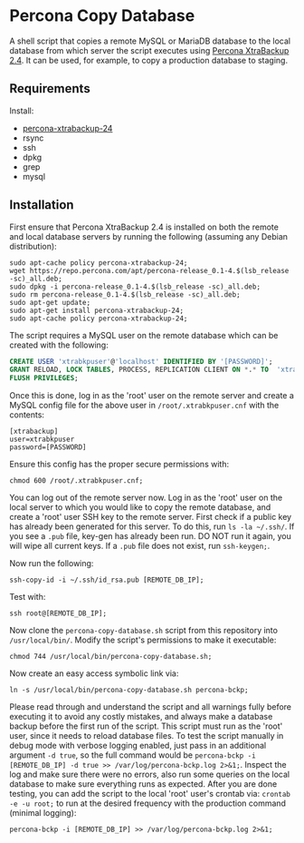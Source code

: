 # Percona Copy Database

A shell script that copies a remote MySQL or MariaDB database to the local database from which server the script executes using [Percona XtraBackup 2.4](https://www.percona.com/doc/percona-xtrabackup/2.4/index.html). It can be used, for example, to copy a production database to staging.

## Requirements

Install:

- [percona-xtrabackup-24](https://www.percona.com/doc/percona-xtrabackup/2.4/index.html)
- rsync
- ssh
- dpkg
- grep
- mysql

## Installation

First ensure that Percona XtraBackup 2.4 is installed on both the remote and local database servers by running the following (assuming any Debian distribution):

```shell
sudo apt-cache policy percona-xtrabackup-24;
wget https://repo.percona.com/apt/percona-release_0.1-4.$(lsb_release -sc)_all.deb;
sudo dpkg -i percona-release_0.1-4.$(lsb_release -sc)_all.deb;
sudo rm percona-release_0.1-4.$(lsb_release -sc)_all.deb;
sudo apt-get update;
sudo apt-get install percona-xtrabackup-24;
sudo apt-cache policy percona-xtrabackup-24;
```

The script requires a MySQL user on the remote database which can be created with the following: 
```SQL
CREATE USER 'xtrabkpuser'@'localhost' IDENTIFIED BY '[PASSWORD]';
GRANT RELOAD, LOCK TABLES, PROCESS, REPLICATION CLIENT ON *.* TO  'xtrabkpuser'@'localhost';
FLUSH PRIVILEGES;
```

Once this is done, log in as the 'root' user on the remote server and create a MySQL config file for the above user in `/root/.xtrabkpuser.cnf` with the contents:
```
[xtrabackup]
user=xtrabkpuser
password=[PASSWORD]
```

Ensure this config has the proper secure permissions with:

 `chmod 600 /root/.xtrabkpuser.cnf;`

You can log out of the remote server now. Log in as the 'root' user on the local server to which you would like to copy the remote database, and create a 'root' user SSH key to the remote server. First check if a public key has already been generated for this server. To do this, run `ls -la ~/.ssh/`. If you see a `.pub` file, key-gen has already been run. DO NOT run it again, you will wipe all current keys. If a `.pub` file does not exist, run `ssh-keygen;`.

Now run the following:

`ssh-copy-id -i ~/.ssh/id_rsa.pub [REMOTE_DB_IP];`

Test with:

`ssh root@[REMOTE_DB_IP];`

Now clone the `percona-copy-database.sh` script from this repository into `/usr/local/bin/`. Modify the script's permissions to make it executable:

 `chmod 744 /usr/local/bin/percona-copy-database.sh;`

Now create an easy access symbolic link via:

`ln -s /usr/local/bin/percona-copy-database.sh percona-bckp;`

Please read through and understand the script and all warnings fully before executing it to avoid any costly mistakes, and always make a database backup before the first run of the script. This script must run as the 'root' user, since it needs to reload database files. To test the script manually in debug mode with verbose logging enabled, just pass in an additional argument `-d true`, so the full command would be `percona-bckp -i [REMOTE_DB_IP] -d true >> /var/log/percona-bckp.log 2>&1;`. Inspect the log and make sure there were no errors, also run some queries on the local database to make sure everything runs as expected. After you are done testing, you can add the script to the local 'root' user's crontab via: `crontab -e -u root;` to run at the desired frequency with the production command (minimal logging):

`percona-bckp -i [REMOTE_DB_IP] >> /var/log/percona-bckp.log 2>&1;`